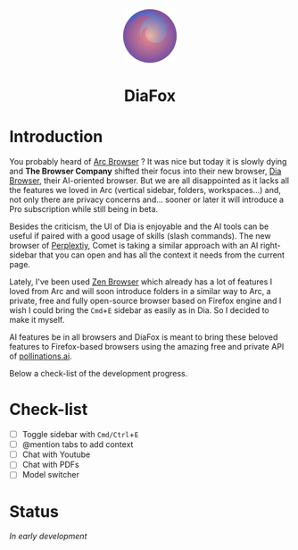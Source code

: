 

<center>
<img src="icons/icon_big.png">
<h1 style="border:none;text-decoration:none;">DiaFox</h1>
</center>

# Introduction

You probably heard of [Arc Browser](https://arc.net) ? It was nice but today it is slowly dying and **The Browser Company** shifted their focus into their new browser, [Dia Browser](https://diabrowser.com), their AI-oriented browser. But we are all disappointed as it lacks all the features we loved in Arc (vertical sidebar, folders, workspaces...) and, not only there are privacy concerns and... sooner or later it will introduce a Pro subscription while still being in beta.

Besides the criticism, the UI of Dia is enjoyable and the AI tools can be useful if paired with a good usage of skills (slash commands). The new browser of [Perplextiy](https://pplx.ai), Comet is taking a similar approach with an AI right-sidebar that you can open and has all the context it needs from the current page. 

Lately, I've been used [Zen Browser](https://github.com/zen-browser/desktop) which already has a lot of features I loved from Arc and will soon introduce folders in a similar way to Arc, a private, free and fully open-source browser based on Firefox engine and I wish I could bring the `Cmd`+`E` sidebar as easily as in Dia. So I decided to make it myself.

AI features be in all browsers and DiaFox is meant to bring these beloved features to Firefox-based browsers using the amazing free and private API of [pollinations.ai](https://pollinations). 

Below a check-list of the development progress.


# Check-list

- [ ] Toggle sidebar with `Cmd/Ctrl`+`E`
- [ ] @mention tabs to add context
- [ ] Chat with Youtube
- [ ] Chat with PDFs
- [ ] Model switcher

# Status

*In early development*